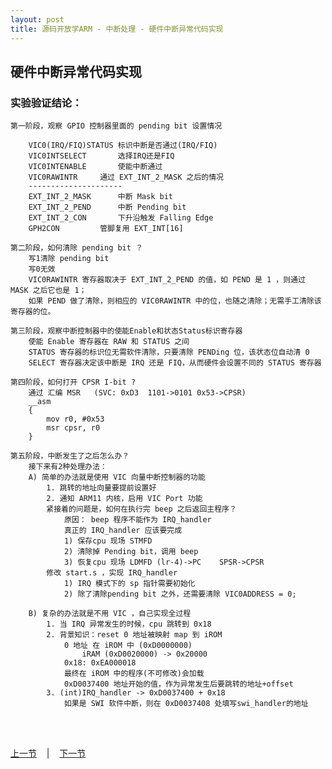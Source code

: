 ```yaml
---
layout: post
title: 源码开放学ARM - 中断处理 - 硬件中断异常代码实现
---
```


## 硬件中断异常代码实现
### 实验验证结论：		
	第一阶段，观察 GPIO 控制器里面的 pending bit 设置情况
	
		VIC0(IRQ/FIQ)STATUS	标识中断是否通过(IRQ/FIQ)
		VIC0INTSELECT		选择IRQ还是FIQ
		VIC0INTENABLE		使能中断通过
		VIC0RAWINTR		通过 EXT_INT_2_MASK 之后的情况
		---------------------
		EXT_INT_2_MASK		中断 Mask bit	
		EXT_INT_2_PEND		中断 Pending bit
		EXT_INT_2_CON		下升沿触发 Falling Edge
		GPH2CON			管脚复用 EXT_INT[16]	
			
	第二阶段，如何清除 pending bit ？
		写1清除 pending bit
		写0无效
		VIC0RAWINTR 寄存器取决于 EXT_INT_2_PEND 的值，如 PEND 是 1 ，则通过 MASK 之后它也是 1；
		如果 PEND 做了清除，则相应的 VIC0RAWINTR 中的位，也随之清除；无需手工清除该寄存器的位。
	
	第三阶段，观察中断控制器中的使能Enable和状态Status标识寄存器
		使能 Enable 寄存器在 RAW 和 STATUS 之间
		STATUS 寄存器的标识位无需软件清除，只要清除 PENDing 位，该状态位自动清 0
		SELECT 寄存器决定该中断是 IRQ 还是 FIQ，从而硬件会设置不同的 STATUS 寄存器
	
	第四阶段，如何打开 CPSR I-bit ?
		通过 汇编 MSR 	(SVC: 0xD3	1101->0101 0x53->CPSR)
		__asm
		{
			mov r0, #0x53
			msr	cpsr, r0
		}
	
	第五阶段，中断发生了之后怎么办？
		接下来有2种处理办法：
		A) 简单的办法就是使用 VIC 向量中断控制器的功能
			1. 跳转的地址向量要提前设置好
			2. 通知 ARM11 内核，启用 VIC Port 功能
			紧接着的问题是，如何在执行完 beep 之后返回主程序？
				原因： beep 程序不能作为 IRQ_handler
				真正的 IRQ_handler 应该要完成
				1) 保存cpu 现场 STMFD
				2) 清除掉 Pending bit，调用 beep					
				3) 恢复cpu 现场 LDMFD (lr-4)->PC 	SPSR->CPSR
			修改 start.s ，实现 IRQ_handler
				1) IRQ 模式下的 sp 指针需要初始化
				2) 除了清除pending bit 之外，还需要清除 VIC0ADDRESS = 0;
			
		B) 复杂的办法就是不用 VIC ，自己实现全过程
			1. 当 IRQ 异常发生的时候，cpu 跳转到 0x18
			2. 背景知识：reset 0 地址被映射 map 到 iROM
				0 地址 在 iROM 中 (0xD0000000)
					iRAM (0xD0020000) -> 0x20000
				0x18: 0xEA000018
				最终在 iROM 中的程序(不可修改)会加载
				0xD0037400 地址开始的值，作为异常发生后要跳转的地址+offset	
			3. (int)IRQ_handler -> 0xD0037400 + 0x18
				如果是 SWI 软件中断，则在 0xD0037408 处填写swi_handler的地址	

	

<br> <br> 
<div> <a href="chp9-3.html">上一节</a> &nbsp;&nbsp; | &nbsp;&nbsp; <a href="chp10-1.html">下一节</a> </div> <br> <br>